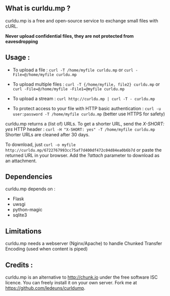 ## What is curldu.mp ?
curldu.mp is a free and open-source service to exchange small files with cURL.

**Never upload confidential files, they are not protected from eavesdropping**

## Usage :

* To upload a file :
  `curl -T /home/myfile curldu.mp`
or
  `curl -File=@/home/myfile curldu.mp`

* To upload multiple files :
  `curl -T {/home/myfile, file2} curldu.mp`
or
  `curl -File=@/home/myfile -File1=@myfile curldu.mp`

* To upload a stream :
 `curl http://curldu.mp | curl -T - curldu.mp`

* To protect access to your file with HTTP basic authentication :
  `curl -u user:password -T /home/myfile curldu.mp`
(better use HTTPS for safety)

curldu.mp returns a (list of) URLs. To get a shorter URL, send the *X-SHORT: yes* HTTP header :
  `curl -H "X-SHORT: yes" -T /home/myfile curldu.mp`
Shorter URLs are cleaned after 30 days.

To download, just `curl -o myfile http://curldu.mp/6722767993cc75af7d400df472c04d84ea0b6b7d` or paste the returned URL in your browser. Add the *?attach* parameter to download as an attachment.

## Dependencies
curldu.mp depends on :
* Flask
* uwsgi
* python-magic
* sqlite3

## Limitations
curldu.mp needs a webserver (Nginx/Apache) to handle Chunked Transfer Encoding (used when content is piped)

## Credits :
curldu.mp is an alternative to http://chunk.io under the free software ISC licence. You can freely install it on your own server. Fork me at https://github.com/ledeuns/curldump.
